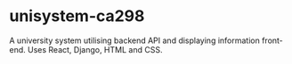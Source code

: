 # unisystem-ca298
A university system utilising backend API and displaying information front-end. Uses React, Django, HTML and CSS.
